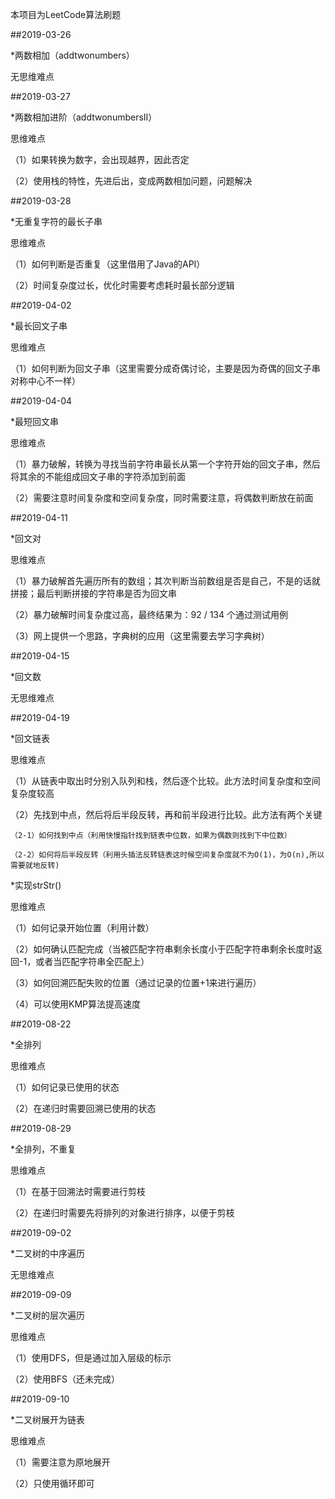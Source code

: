 本项目为LeetCode算法刷题

##2019-03-26

*两数相加（addtwonumbers）

无思维难点

##2019-03-27

*两数相加进阶（addtwonumbersII）

思维难点

（1）如果转换为数字，会出现越界，因此否定

（2）使用栈的特性，先进后出，变成两数相加问题，问题解决

##2019-03-28

*无重复字符的最长子串

思维难点

（1）如何判断是否重复（这里借用了Java的API）

（2）时间复杂度过长，优化时需要考虑耗时最长部分逻辑

##2019-04-02

*最长回文子串

思维难点

（1）如何判断为回文子串（这里需要分成奇偶讨论，主要是因为奇偶的回文子串对称中心不一样）

##2019-04-04

*最短回文串

思维难点

（1）暴力破解，转换为寻找当前字符串最长从第一个字符开始的回文子串，然后将其余的不能组成回文子串的字符添加到前面

（2）需要注意时间复杂度和空间复杂度，同时需要注意，将偶数判断放在前面

##2019-04-11

*回文对

思维难点

（1）暴力破解首先遍历所有的数组；其次判断当前数组是否是自己，不是的话就拼接；最后判断拼接的字符串是否为回文串

（2）暴力破解时间复杂度过高，最终结果为：92 / 134 个通过测试用例

（3）网上提供一个思路，字典树的应用（这里需要去学习字典树）

##2019-04-15

*回文数

无思维难点

##2019-04-19

*回文链表

思维难点

（1）从链表中取出时分别入队列和栈，然后逐个比较。此方法时间复杂度和空间复杂度较高

（2）先找到中点，然后将后半段反转，再和前半段进行比较。此方法有两个关键

    （2-1）如何找到中点（利用快慢指针找到链表中位数，如果为偶数则找到下中位数）
    
    （2-2）如何将后半段反转（利用头插法反转链表这时候空间复杂度就不为O(1)，为O(n),所以需要就地反转)
    
*实现strStr()

思维难点

（1）如何记录开始位置（利用计数）

（2）如何确认匹配完成（当被匹配字符串剩余长度小于匹配字符串剩余长度时返回-1，或者当匹配字符串全匹配上）

（3）如何回溯匹配失败的位置（通过记录的位置+1来进行遍历）

（4）可以使用KMP算法提高速度

##2019-08-22

*全排列

思维难点

（1）如何记录已使用的状态

（2）在递归时需要回溯已使用的状态

##2019-08-29

*全排列，不重复

思维难点

（1）在基于回溯法时需要进行剪枝

（2）在递归时需要先将排列的对象进行排序，以便于剪枝

##2019-09-02

*二叉树的中序遍历

无思维难点

##2019-09-09

*二叉树的层次遍历

思维难点

（1）使用DFS，但是通过加入层级的标示

（2）使用BFS（还未完成）

##2019-09-10

*二叉树展开为链表

思维难点

（1）需要注意为原地展开

（2）只使用循环即可
 
